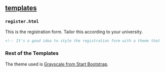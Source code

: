 ## [templates](https://github.com/ineshbose/boyd_bot_messenger/blob/master/templates)

### `register.html`

This is the registration form. Tailor this according to your university.

```html
<!-- It's a good idea to style the registration form with a theme that is familiar to users and can get their trust.-->
```


### Rest of the Templates

The theme used is [Grayscale from Start Bootstrap](https://startbootstrap.com/themes/grayscale/).
